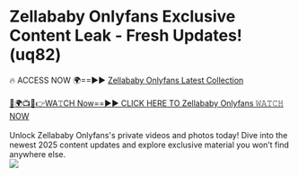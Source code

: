 # Zellababy Onlyfans Exclusive Content Leak - Fresh Updates! (uq82)

🔥 ACCESS NOW 🌍==►► <a href="https://tinyurl.com/kvy9nzfs" rel="nofollow">Zellababy Onlyfans Latest Collection</a>
<br><br>
[🔴🌍📺📱👉WA𝚃CH Now==►► CLICK HERE TO Zellababy Onlyfans 𝚆𝙰𝚃𝙲𝙷 NOW](https://tinyurl.com/kvy9nzfs)
<br><br>
Unlock Zellababy Onlyfans's private videos and photos today! Dive into the newest 2025 content updates and explore exclusive material you won’t find anywhere else.
<br>
<a href="https://tinyurl.com/kvy9nzfs" rel="nofollow" data-target="animated-image.originalLink"><img src="https://camo.githubusercontent.com/8a4f000d20f83aca3bf7ec5f350d767afa0574a8a352519fd8cfa583a6f93a33/68747470733a2f2f692e696d6775722e636f6d2f644a486b345a712e676966" data-canonical-src="https://i.imgur.com/dJHk4Zq.gif" style="max-width: 100%; display: inline-block;" data-target="animated-image.originalImage"></a>
<br>

